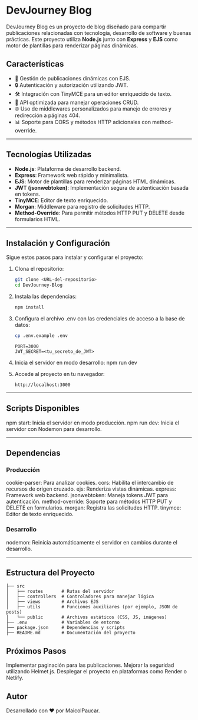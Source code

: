 # DevJourney Blog

DevJourney Blog es un proyecto de blog diseñado para compartir publicaciones relacionadas con tecnología, desarrollo de software y buenas prácticas. Este proyecto utiliza **Node.js** junto con **Express** y **EJS** como motor de plantillas para renderizar páginas dinámicas.

## Características

- 🌟 Gestión de publicaciones dinámicas con EJS.
- 🔒 Autenticación y autorización utilizando JWT.
- 🛠️ Integración con TinyMCE para un editor enriquecido de texto.
- 🚀 API optimizada para manejar operaciones CRUD.
- 🌐 Uso de middlewares personalizados para manejo de errores y redirección a páginas 404.
- 📊 Soporte para CORS y métodos HTTP adicionales con method-override.

---

## Tecnologías Utilizadas

- **Node.js**: Plataforma de desarrollo backend.
- **Express**: Framework web rápido y minimalista.
- **EJS**: Motor de plantillas para renderizar páginas HTML dinámicas.
- **JWT (jsonwebtoken)**: Implementación segura de autenticación basada en tokens.
- **TinyMCE**: Editor de texto enriquecido.
- **Morgan**: Middleware para registro de solicitudes HTTP.
- **Method-Override**: Para permitir métodos HTTP PUT y DELETE desde formularios HTML.

---

## Instalación y Configuración

Sigue estos pasos para instalar y configurar el proyecto:

1. Clona el repositorio:

   ```bash
   git clone <URL-del-repositorio>
   cd DevJourney-Blog

   ```

2. Instala las dependencias:

   ```bash
   npm install
   ```

3. Configura el archivo .env con las credenciales de acceso a la base de datos:
   ```bash
   cp .env.example .env
   ```
   ```plaintext
   PORT=3000
   JWT_SECRET=<tu_secreto_de_JWT>
   ```
4. Inicia el servidor en modo desarrollo:
   npm run dev
5. Accede al proyecto en tu navegador:

   ```plaintext
   http://localhost:3000

   ```

---

## Scripts Disponibles

npm start: Inicia el servidor en modo producción.
npm run dev: Inicia el servidor con Nodemon para desarrollo.

---

## Dependencias

### Producción

cookie-parser: Para analizar cookies.
cors: Habilita el intercambio de recursos de origen cruzado.
ejs: Renderiza vistas dinámicas.
express: Framework web backend.
jsonwebtoken: Maneja tokens JWT para autenticación.
method-override: Soporte para métodos HTTP PUT y DELETE en formularios.
morgan: Registra las solicitudes HTTP.
tinymce: Editor de texto enriquecido.

### Desarrollo

nodemon: Reinicia automáticamente el servidor en cambios durante el desarrollo.

---

## Estructura del Proyecto

```plaintext
├── src
│   ├── routes       # Rutas del servidor
│   ├── controllers  # Controladores para manejar lógica
│   ├── views        # Archivos EJS
│   ├── utils        # Funciones auxiliares (por ejemplo, JSON de posts)
│   └── public       # Archivos estáticos (CSS, JS, imágenes)
├── .env             # Variables de entorno
├── package.json     # Dependencias y scripts
├── README.md        # Documentación del proyecto
```

## Próximos Pasos

Implementar paginación para las publicaciones.
Mejorar la seguridad utilizando Helmet.js.
Desplegar el proyecto en plataformas como Render o Netlify.

## Autor

Desarrollado con ❤️ por MaicolPaucar.
